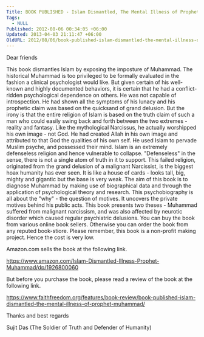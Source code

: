 ```yaml
---
Title: BOOK PUBLISHED - Islam Dismantled, The Mental Illness of Prophet Muhammad
Tags:
  - NULL
Published: 2012-08-06 00:34:05 +06:00
Updated: 2013-04-03 21:11:47 +06:00
OldURL: 2012/08/06/book-published-islam-dismantled-the-mental-illness-of-prophet-muhammad/
---
```


Dear friends

This book dismantles Islam by exposing the imposture of Muhammad. The historical Muhammad is too privileged to be formally evaluated in the fashion a clinical psychologist would like. But given certain of his well-known and highly documented behaviors, it is certain that he had a conflict-ridden psychological dependence on others. He was not capable of introspection. He had shown all the symptoms of his lunacy and his prophetic claim was based on the quicksand of grand delusion. But the irony is that the entire religion of Islam is based on the truth claim of such a man who could easily swing back and forth between the two extremes - reality and fantasy. Like the mythological Narcissus, he actually worshipped his own image - not God. He had created Allah in his own image and attributed to that God the qualities of his own self. He used Islam to pervade Muslim psyche, and possessed their mind. Islam is an extremely defenseless religion and hence vulnerable to collapse. "Defenseless" in the sense, there is not a single atom of truth in it to support. This failed religion, originated from the grand delusion of a malignant Narcissist, is the biggest hoax humanity has ever seen. It is like a house of cards - looks tall, big, mighty and gigantic but the base is very weak. The aim of this book is to diagnose Muhammad by making use of biographical data and through the application of psychological theory and research. This psychobiography is all about the "why" - the question of motives. It uncovers the private motives behind his public acts. This book presents two theses - Muhammad suffered from malignant narcissism, and was also affected by neurotic disorder which caused regular psychiatric delusions.
You can buy the book from various online book sellers. Otherwise you can order the book from any reputed book-stiore. Please remember, this book is a non-profit making project. Hence the cost is very low. 

Amazon.com sells the book at the following link.
 
https://www.amazon.com/Islam-Dismantled-Illness-Prophet-Muhammad/dp/1926800060

But before you purchase the book, please read a review of the book at the following link.

https://www.faithfreedom.org/features/book-review/book-published-islam-dismantled-the-mental-illness-of-prophet-muhammad/

Thanks and best regards

Sujit Das (The Soldier of Truth and Defender of Humanity)




